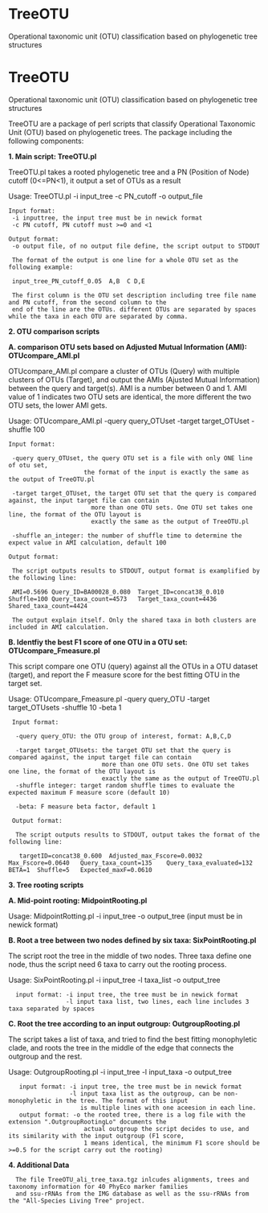 TreeOTU
=======

Operational taxonomic unit (OTU) classification based on phylogenetic tree structures

TreeOTU
=======

Operational taxonomic unit (OTU) classification based on phylogenetic tree structures

TreeOTU are a package of perl scripts that classify Operational Taxonomic Unit (OTU) based on phylogenetic trees. 
The package including the following components:

<b>1. Main script: TreeOTU.pl</b>

   TreeOTU.pl takes a rooted phylogenetic tree and a PN (Position of Node) cutoff (0<=PN<1), it output a set of OTUs as a result
   
   Usage: TreeOTU.pl -i input_tree -c PN_cutoff -o output_file

    Input format:
     -i inputtree, the input tree must be in newick format
     -c PN cutoff, PN cutoff must >=0 and <1
    
    Output format:
     -o output file, of no output file define, the script output to STDOUT
    
     The format of the output is one line for a whole OTU set as the following example:

     input_tree_PN_cutoff_0.05  A,B  C D,E
    
     The first column is the OTU set description including tree file name and PN cutoff, from the second column to the 
     end of the line are the OTUs. different OTUs are separated by spaces while the taxa in each OTU are separated by comma. 
    
<b>2. OTU comparison scripts</b>

   <b>A. comparison OTU sets based on Adjusted Mutual Information (AMI): OTUcompare_AMI.pl</b>
   
   OTUcompare_AMI.pl compare a cluster of OTUs (Query) with multiple clusters of OTUs (Target), and output the AMIs (Ajusted 
   Mutual Information) between the query and target(s). AMI is a number between 0 and 1. AMI value of 1 indicates two OTU sets are identical, the more different the two
   OTU sets, the lower AMI gets. 
   
   Usage: OTUcompare_AMI.pl -query query_OTUset -target target_OTUset -shuffle 100
   
    Input format:
   
     -query query_OTUset, the query OTU set is a file with only ONE line of otu set, 
                         the format of the input is exactly the same as the output of TreeOTU.pl
                        
     -target target_OTUset, the target OTU set that the query is compared against, the input target file can contain 
                           more than one OTU sets. One OTU set takes one line, the format of the OTU layout is  
                           exactly the same as the output of TreeOTU.pl  
   
     -shuffle an_integer: the number of shuffle time to determine the expect value in AMI calculation, default 100
   
    Output format:
   
     The script outputs results to STDOUT, output format is examplified by the following line:
   
     AMI=0.5696	Query_ID=BA00028_0.080	Target_ID=concat38_0.010	Shuffle=100	Query_taxa_count=4573	Target_taxa_count=4436	Shared_taxa_count=4424
 
     The output explain itself. Only the shared taxa in both clusters are included in AMI calculation.


   <b>B. Identfiy the best F1 score of one OTU in a OTU set: OTUcompare_Fmeasure.pl</b>
   
   This script compare one OTU (query) against all the OTUs in a OTU dataset (target), and report the F measure score 
   for the best fitting OTU in the target set.

   Usage: OTUcompare_Fmeasure.pl -query query_OTU -target target_OTUsets -shuffle 10 -beta 1
   
     Input format:

      -query query_OTU: the OTU group of interest, format: A,B,C,D

      -target target_OTUsets: the target OTU set that the query is compared against, the input target file can contain 
                              more than one OTU sets. One OTU set takes one line, the format of the OTU layout is
                              exactly the same as the output of TreeOTU.pl
      -shuffle integer: target random shuffle times to evaluate the expected maximum F measure score (default 10)

      -beta: F measure beta factor, default 1

     Output format:
    
      The script outputs results to STDOUT, output takes the format of the following line: 

       targetID=concat38_0.600	Adjusted_max_Fscore=0.0032	Max_Fscore=0.0640	Query_taxa_count=135	Query_taxa_evaluated=132	BETA=1	Shuffle=5	Expected_maxF=0.0610


<b>3. Tree rooting scripts</b>

   <b>A. Mid-point rooting: MidpointRooting.pl</b> 

   Usage: MidpointRotting.pl -i input_tree -o output_tree (input must be in newick format)

   <b>B. Root a tree between two nodes defined by six taxa: SixPointRooting.pl</b>
 
   The script root the tree in the middle of two nodes. Three taxa define one node, thus the script need 6 taxa to carry
   out the rooting process.
   
   Usage: SixPointRooting.pl -i input_tree -l taxa_list -o output_tree 
   
      input format: -i input tree, the tree must be in newick format
                    -l input taxa list, two lines, each line includes 3 taxa separated by spaces 
                    
   <b>C. Root the tree according to an input outgroup: OutgroupRooting.pl</b>

   The script takes a list of taxa, and tried to find the best fitting monophyletic clade, and roots the tree in the 
   middle of the edge that connects the outgroup and the rest.
   
   Usage: OutgroupRooting.pl -i input_tree -l input_taxa -o output_tree
   
       input format: -i input tree, the tree must be in newick format
                     -l input taxa list as the outgroup, can be non-monophyletic in the tree. The format of this input
                        is multiple lines with one aceesion in each line.
       output format: -o the rooted tree, there is a log file with the extension ".OutgroupRootingLo" documents the 
                         actual outgroup the script decides to use, and its similarity with the input outgroup (F1 score, 
                         1 means identical, the minimum F1 score should be >=0.5 for the script carry out the rooting)
                         
                         
<b>4. Additional Data</b>                        
                  
      The file TreeOTU_ali_tree_taxa.tgz inlcudes alignments, trees and taxonomy information for 40 PhyEco marker families 
      and ssu-rRNAs from the IMG database as well as the ssu-rRNAs from the "All-Species Living Tree" project. 
                     
   

